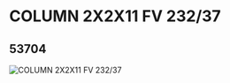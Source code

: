# COLUMN 2X2X11 FV 232/37
## 53704
![COLUMN 2X2X11 FV 232/37](https://lc-www-live-s.legocdn.com/media/bricks/5/2/4493567.jpg)